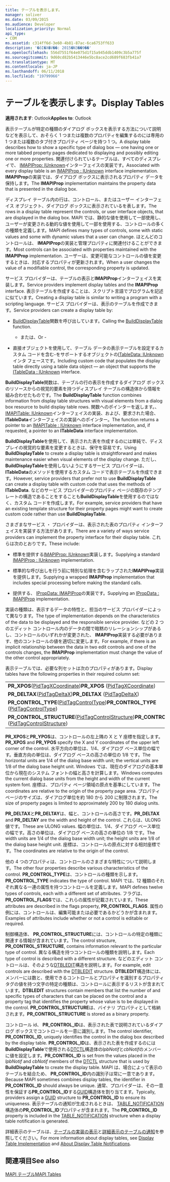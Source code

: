 ```yaml
---
title: テーブルを表示します。
manager: soliver
ms.date: 03/09/2015
ms.audience: Developer
localization_priority: Normal
api_type:
- COM
ms.assetid: c314ff6d-3e60-4b81-87ac-6ca6753ff633
description: '�ŏI�X�V��: 2015�N3��9��'
ms.openlocfilehash: 556d7551f64e075d1f15a945ddb1409c3b5a775f
ms.sourcegitcommit: 9d60cd82b5413446e5bc8ace2cd689f683fb41a7
ms.translationtype: MT
ms.contentlocale: ja-JP
ms.lasthandoff: 06/11/2018
ms.locfileid: "19799966"
---
```

# <a name="display-tables"></a><span data-ttu-id="e28c4-103">テーブルを表示します。</span><span class="sxs-lookup"><span data-stu-id="e28c4-103">Display Tables</span></span>

  
  
<span data-ttu-id="e28c4-104">**適用されます**: Outlook</span><span class="sxs-lookup"><span data-stu-id="e28c4-104">**Applies to**: Outlook</span></span> 
  
<span data-ttu-id="e28c4-105">表示テーブルが特定の種類のダイアログ ボックスを表示する方法について説明などを表示して、おそらく 1 つまたは複数のプロパティを編集するのには専用の 1 つまたは複数のタブ付きプロパティ ページを持つ 1 つ。</span><span class="sxs-lookup"><span data-stu-id="e28c4-105">A display table describes how to show a specific type of dialog box — one having one or more tabbed property pages dedicated to displaying and possibly editing one or more properties.</span></span> <span data-ttu-id="e28c4-106">関連付けられているテーブルは、すべてのディスプレイで、 [IMAPIProp: IUnknown](imapipropiunknown.md)インターフェイスの実装です。</span><span class="sxs-lookup"><span data-stu-id="e28c4-106">Associated with every display table is an [IMAPIProp : IUnknown](imapipropiunknown.md) interface implementation.</span></span> <span data-ttu-id="e28c4-107">**IMAPIProp**の実装では、ダイアログ ボックスに表示されるプロパティ データを保持します。</span><span class="sxs-lookup"><span data-stu-id="e28c4-107">The **IMAPIProp** implementation maintains the property data that is presented in the dialog box.</span></span> 
  
<span data-ttu-id="e28c4-108">ディスプレイ テーブル内の行は、コントロール、またはユーザー インターフェイス オブジェクト、ダイアログ ボックスに表示されているを表します。</span><span class="sxs-lookup"><span data-stu-id="e28c4-108">The rows in a display table represent the controls, or user interface objects, that are displayed in the dialog box.</span></span> <span data-ttu-id="e28c4-109">MAPI では、静的な値を使用して一部使用し、ユーザーが変更される動的な値を使用して一部を使用する、コントロールの多くの種類を定義します。</span><span class="sxs-lookup"><span data-stu-id="e28c4-109">MAPI defines many types of controls, some with static values and some with dynamic values that a user can change.</span></span> <span data-ttu-id="e28c4-110">ほとんどのコントロールは、 **IMAPIProp**の実装と管理プロパティに関連付けることができます。</span><span class="sxs-lookup"><span data-stu-id="e28c4-110">Most controls can be associated with properties maintained with the **IMAPIProp** implementation.</span></span> <span data-ttu-id="e28c4-111">ユーザーは、変更可能なコントロールの値を変更するときは、対応するプロパティが更新されます。</span><span class="sxs-lookup"><span data-stu-id="e28c4-111">When a user changes the value of a modifiable control, the corresponding property is updated.</span></span> 
  
<span data-ttu-id="e28c4-112">サービス プロバイダーは、テーブルの表示と**IMAPIProp**インターフェイスを実装します。</span><span class="sxs-lookup"><span data-stu-id="e28c4-112">Service providers implement display tables and the **IMAPIProp** interface.</span></span> <span data-ttu-id="e28c4-113">表示テーブルを作成することは、スクリプト言語でプログラムを記述に似ています。</span><span class="sxs-lookup"><span data-stu-id="e28c4-113">Creating a display table is similar to writing a program with a scripting language.</span></span> <span data-ttu-id="e28c4-114">サービス プロバイダーは、表示のテーブルを作成できます。</span><span class="sxs-lookup"><span data-stu-id="e28c4-114">Service providers can create a display table by:</span></span> 
  
- <span data-ttu-id="e28c4-115">[BuildDisplayTable](builddisplaytable.md)関数を呼び出しています。</span><span class="sxs-lookup"><span data-stu-id="e28c4-115">Calling the [BuildDisplayTable](builddisplaytable.md) function.</span></span> 
    
    - <span data-ttu-id="e28c4-116">または、</span><span class="sxs-lookup"><span data-stu-id="e28c4-116">Or -</span></span>
    
- <span data-ttu-id="e28c4-117">直接オブジェクトを使用して、テーブル データの表示テーブルを設定するカスタム コードを含む-をサポートするオブジェクトの[ITableData: IUnknown](itabledataiunknown.md)インタ フェースです。</span><span class="sxs-lookup"><span data-stu-id="e28c4-117">Including custom code that populates the display table directly using a table data object — an object that supports the [ITableData : IUnknown](itabledataiunknown.md) interface.</span></span> 
    
<span data-ttu-id="e28c4-118">**BuildDisplayTable**関数は、テーブルの行の表示を作成するダイアログ ボックスのリソースからの視覚的要素を持つディスプレイ テーブルの構造体から情報を組み合わせたものです。</span><span class="sxs-lookup"><span data-stu-id="e28c4-118">The **BuildDisplayTable** function combines information from display table structures with visual elements from a dialog box resource to build display table rows.</span></span> <span data-ttu-id="e28c4-119">関数へのポインターを返します。、 [IMAPITable: IUnknown](imapitableiunknown.md)インターフェイスの実装、および、要求された場合、 **ITableData**インターフェイスの実装へのポインター。</span><span class="sxs-lookup"><span data-stu-id="e28c4-119">The function returns a pointer to an [IMAPITable : IUnknown](imapitableiunknown.md) interface implementation, and, if requested, a pointer to an **ITableData** interface implementation.</span></span> 
  
<span data-ttu-id="e28c4-120">**BuildDisplayTable**を使用して、表示された表を作成するのには単純で、ディスプレイの視覚的な要素を変更するときは、保守を容易です。</span><span class="sxs-lookup"><span data-stu-id="e28c4-120">Using **BuildDisplayTable** to create a display table is straightforward and makes maintenance easier when visual elements of the display change.</span></span> <span data-ttu-id="e28c4-121">ただし、 **BuildDisplayTable**を使用しないようにするサービス プロバイダーは、 **ITableData**のメソッドを使用するカスタム コードで表示テーブルを作成できます。</span><span class="sxs-lookup"><span data-stu-id="e28c4-121">However, service providers that prefer not to use **BuildDisplayTable** can create a display table with custom code that uses the methods of **ITableData**.</span></span> <span data-ttu-id="e28c4-122">などのサービス プロバイダーのプロパティ ページの既存のテンプレートの構造であることをすることも**BuildDisplayTable**を使用するのではなく、カスタム コードを作成します。</span><span class="sxs-lookup"><span data-stu-id="e28c4-122">For example, service providers that have an existing template structure for their property pages might want to create custom code rather than use **BuildDisplayTable**.</span></span>
  
<span data-ttu-id="e28c4-123">さまざまなサービス ・ プロバイダーは、表示された表のプロパティ インターフェイスを実装する方法があります。</span><span class="sxs-lookup"><span data-stu-id="e28c4-123">There are a variety of ways service providers can implement the property interface for their display table.</span></span> <span data-ttu-id="e28c4-124">これらは次のとおりです。</span><span class="sxs-lookup"><span data-stu-id="e28c4-124">These include:</span></span>
  
- <span data-ttu-id="e28c4-125">標準を提供する[IMAPIProp: IUnknown](imapipropiunknown.md)実装します。</span><span class="sxs-lookup"><span data-stu-id="e28c4-125">Supplying a standard [IMAPIProp : IUnknown](imapipropiunknown.md) implementation.</span></span> 
    
- <span data-ttu-id="e28c4-126">標準的な呼び出しを行う前に特別な処理を含むラップされた**IMAPIProp**実装を提供します。</span><span class="sxs-lookup"><span data-stu-id="e28c4-126">Supplying a wrapped **IMAPIProp** implementation that includes special processing before making the standard calls.</span></span> 
    
- <span data-ttu-id="e28c4-127">提供する、 [IPropData: IMAPIProp](ipropdataimapiprop.md)の実装です。</span><span class="sxs-lookup"><span data-stu-id="e28c4-127">Supplying an [IPropData : IMAPIProp](ipropdataimapiprop.md) implementation.</span></span> 
    
<span data-ttu-id="e28c4-128">実装の種類は、表示するデータの特性と、担当のサービス プロバイダーによって異なります。</span><span class="sxs-lookup"><span data-stu-id="e28c4-128">The type of implementation depends on the characteristics of the data to be displayed and the responsible service provider.</span></span> <span data-ttu-id="e28c4-129">などの 2 つのエディット コントロール内のデータの間で暗黙のリレーションシップがあるし、コントロールのいずれかが変更された、 **IMAPIProp**実装する必要があります、他のコントロールの値を適切に変更します。</span><span class="sxs-lookup"><span data-stu-id="e28c4-129">For example, if there is an implicit relationship between the data in two edit controls and one of the controls changes, the **IMAPIProp** implementation must change the value of the other control appropriately.</span></span> 
  
<span data-ttu-id="e28c4-130">表示テーブルでは、必要な列セットは次のプロパティがあります。</span><span class="sxs-lookup"><span data-stu-id="e28c4-130">Display tables have the following properties in their required column set:</span></span>
  
|||
|:-----|:-----|
|<span data-ttu-id="e28c4-131">**PR_XPOS**([PidTagXCoordinate](pidtagxcoordinate-canonical-property.md))</span><span class="sxs-lookup"><span data-stu-id="e28c4-131">**PR_XPOS** ([PidTagXCoordinate](pidtagxcoordinate-canonical-property.md))</span></span>  <br/> |<span data-ttu-id="e28c4-132">**PR_YPOS**([PidTagYCoordinate](pidtagycoordinate-canonical-property.md))</span><span class="sxs-lookup"><span data-stu-id="e28c4-132">**PR_YPOS** ([PidTagYCoordinate](pidtagycoordinate-canonical-property.md))</span></span>  <br/> |
|<span data-ttu-id="e28c4-133">**PR_DELTAX**([PidTagDeltaX](pidtagdeltax-canonical-property.md))</span><span class="sxs-lookup"><span data-stu-id="e28c4-133">**PR_DELTAX** ([PidTagDeltaX](pidtagdeltax-canonical-property.md))</span></span>  <br/> |<span data-ttu-id="e28c4-134">**PR_DELTAY**([PidTagDeltaY](pidtagdeltay-canonical-property.md))</span><span class="sxs-lookup"><span data-stu-id="e28c4-134">**PR_DELTAY** ([PidTagDeltaY](pidtagdeltay-canonical-property.md))</span></span>  <br/> |
|<span data-ttu-id="e28c4-135">**PR_CONTROL_TYPE**([PidTagControlType](pidtagcontroltype-canonical-property.md))</span><span class="sxs-lookup"><span data-stu-id="e28c4-135">**PR_CONTROL_TYPE** ([PidTagControlType](pidtagcontroltype-canonical-property.md))</span></span>  <br/> |<span data-ttu-id="e28c4-136">**PR_CONTROL_FLAGS**([PidTagControlFlags](pidtagcontrolflags-canonical-property.md))</span><span class="sxs-lookup"><span data-stu-id="e28c4-136">**PR_CONTROL_FLAGS** ([PidTagControlFlags](pidtagcontrolflags-canonical-property.md))</span></span>  <br/> |
|<span data-ttu-id="e28c4-137">**PR_CONTROL_STRUCTURE**([PidTagControlStructure](pidtagcontrolstructure-canonical-property.md))</span><span class="sxs-lookup"><span data-stu-id="e28c4-137">**PR_CONTROL_STRUCTURE** ([PidTagControlStructure](pidtagcontrolstructure-canonical-property.md))</span></span>  <br/> |<span data-ttu-id="e28c4-138">**PR_CONTROL_ID**([PidTagControlId](pidtagcontrolid-canonical-property.md))</span><span class="sxs-lookup"><span data-stu-id="e28c4-138">**PR_CONTROL_ID** ([PidTagControlId](pidtagcontrolid-canonical-property.md))</span></span>  <br/> |
   
 <span data-ttu-id="e28c4-139">**PR_XPOS**と**PR_YPOS**は、コントロールの左上隅の X と Y 座標を指定します。</span><span class="sxs-lookup"><span data-stu-id="e28c4-139">**PR_XPOS** and **PR_YPOS** specify the X and Y coordinates of the upper left corner of the control.</span></span> <span data-ttu-id="e28c4-140">水平方向の単位は、1/4、ダイアログ ベース単位の幅です。垂直方向の単位は、ダイアログ ベースの高さの単位の 1/8 です。</span><span class="sxs-lookup"><span data-stu-id="e28c4-140">The horizontal units are 1/4 of the dialog base width unit; the vertical units are 1/8 of the dialog base height unit.</span></span> <span data-ttu-id="e28c4-141">Windows では、現在のダイアログの基本単位から現在のシステム フォントの幅と高さを計算します。</span><span class="sxs-lookup"><span data-stu-id="e28c4-141">Windows computes the current dialog base units from the height and width of the current system font.</span></span> <span data-ttu-id="e28c4-142">座標は、プロパティ ページ領域の原点を基準にしています。</span><span class="sxs-lookup"><span data-stu-id="e28c4-142">The coordinates are relative to the origin of the property page area.</span></span> <span data-ttu-id="e28c4-143">プロパティ ページのサイズは、ダイアログ単位を約 180 から 200 に制限されます。</span><span class="sxs-lookup"><span data-stu-id="e28c4-143">The size of property pages is limited to approximately 200 by 180 dialog units.</span></span> 
  
 <span data-ttu-id="e28c4-144">**PR_DELTAX**と**PR_DELTAY**は、幅と、コントロールの高さです。</span><span class="sxs-lookup"><span data-stu-id="e28c4-144">**PR_DELTAX** and **PR_DELTAY** are the width and height of the control.</span></span> <span data-ttu-id="e28c4-145">これらは、ULONG 値です。</span><span class="sxs-lookup"><span data-stu-id="e28c4-145">These are ULONG values.</span></span> <span data-ttu-id="e28c4-146">幅の単位は、1/4、ダイアログ ベース単位の幅です。高さの単位は、ダイアログ ベースの高さの単位の 1/8 です。</span><span class="sxs-lookup"><span data-stu-id="e28c4-146">The width units are 1/4 of the dialog base width unit; the height units are 1/8 of the dialog base height unit.</span></span> <span data-ttu-id="e28c4-147">座標は、コントロールの原点に対する相対座標です。</span><span class="sxs-lookup"><span data-stu-id="e28c4-147">The coordinates are relative to the origin of the control.</span></span> 
  
<span data-ttu-id="e28c4-148">他の 4 つのプロパティは、コントロールのさまざまな特性について説明します。</span><span class="sxs-lookup"><span data-stu-id="e28c4-148">The other four properties describe various characteristics of the control.</span></span> <span data-ttu-id="e28c4-149">**PR_CONTROL_TYPE**は、コントロールの種類を示します。</span><span class="sxs-lookup"><span data-stu-id="e28c4-149">**PR_CONTROL_TYPE** indicates the type of control.</span></span> <span data-ttu-id="e28c4-150">MAPI では、12 種類のそれぞれ異なる一連の属性を持つコントロールを定義します。</span><span class="sxs-lookup"><span data-stu-id="e28c4-150">MAPI defines twelve types of controls, each with a different set of attributes.</span></span> <span data-ttu-id="e28c4-151">フラグは、 **PR_CONTROL_FLAGS**では、これらの属性が記載されています。</span><span class="sxs-lookup"><span data-stu-id="e28c4-151">These attributes are described in the flags property, **PR_CONTROL_FLAGS**.</span></span> <span data-ttu-id="e28c4-152">属性の例には、コントロールは、編集可能または必要であるかどうかが含まれます。</span><span class="sxs-lookup"><span data-stu-id="e28c4-152">Examples of attributes include whether or not a control is editable or required.</span></span> 
  
<span data-ttu-id="e28c4-153">制御構造体、 **PR_CONTROL_STRUCTURE**には、コントロールの特定の種類に関連する情報が含まれています。</span><span class="sxs-lookup"><span data-stu-id="e28c4-153">The control structure, **PR_CONTROL_STRUCTURE**, contains information relevant to the particular type of control.</span></span> <span data-ttu-id="e28c4-154">異なる構造を持つコントロールの種類を説明します。</span><span class="sxs-lookup"><span data-stu-id="e28c4-154">Each type of control is described with a different structure.</span></span> <span data-ttu-id="e28c4-155">などのエディット コントロールは、そのような[DTBLEDIT](dtbledit.md)構造を説明します。</span><span class="sxs-lookup"><span data-stu-id="e28c4-155">For example, edit controls are described with the [DTBLEDIT](dtbledit.md) structure.</span></span> <span data-ttu-id="e28c4-156">**DTBLEDIT**構造体には、メンバーには数と、使用できるコントロールとプロパティを識別するプロパティ タグの値を持つ文字の特定の種類は、コントロールに表示するリストが含まれています。</span><span class="sxs-lookup"><span data-stu-id="e28c4-156">**DTBLEDIT** structures contain members that list the number of and specific types of characters that can be placed on the control and a property tag that identifies the property whose value is to be displayed in the control.</span></span> <span data-ttu-id="e28c4-157">**PR_CONTROL_STRUCTURE**は、バイナリ プロパティとして格納されます。</span><span class="sxs-lookup"><span data-stu-id="e28c4-157">**PR_CONTROL_STRUCTURE** is stored as a binary property.</span></span> 
  
<span data-ttu-id="e28c4-158">コントロール id、 **PR_CONTROL_ID**は、表示された表で説明されているダイアログ ボックスでコントロールを一意に識別します。</span><span class="sxs-lookup"><span data-stu-id="e28c4-158">The control identifier, **PR_CONTROL_ID**, uniquely identifies the control in the dialog box described by the display table.</span></span> <span data-ttu-id="e28c4-159">**PR_CONTROL_ID**は、表示された表を作成するのには**BuildDisplayTable**で使用される[DTCTL](dtctl.md)構造体の*lpbNotif*と*cbNotif*のメンバーに値を設定します。</span><span class="sxs-lookup"><span data-stu-id="e28c4-159">**PR_CONTROL_ID** is set from the values placed in the  *lpbNotif*  and  *cbNotif*  members of the [DTCTL](dtctl.md) structure that is used by **BuildDisplayTable** to create the display table.</span></span> <span data-ttu-id="e28c4-160">MAPI は、場合によって表示のテーブルを結合ため、 **PR_CONTROL_ID**内の識別子は常に一意であります。</span><span class="sxs-lookup"><span data-stu-id="e28c4-160">Because MAPI sometimes combines display tables, the identifier in **PR_CONTROL_ID** should always be unique.</span></span> <span data-ttu-id="e28c4-161">通常、プロバイダーは、その一意性を保証する**PR_CONTROL_ID**する[GUID](guid.md)構造体を割り当てます。</span><span class="sxs-lookup"><span data-stu-id="e28c4-161">Typically, providers assign a [GUID](guid.md) structure to **PR_CONTROL_ID** to ensure its uniqueness.</span></span> <span data-ttu-id="e28c4-162">表示テーブルの通知が生成されるときは、 [TABLE_NOTIFICATION](table_notification.md)構造体の**PR_CONTROL_ID**プロパティが含まれます。</span><span class="sxs-lookup"><span data-stu-id="e28c4-162">The **PR_CONTROL_ID** property is included in the [TABLE_NOTIFICATION](table_notification.md) structure when a display table notification is generated.</span></span> 
  
<span data-ttu-id="e28c4-163">詳細表示のテーブルは、[テーブルの実装の表示](display-table-implementation.md)と[詳細表示のテーブルの通知](about-display-table-notifications.md)を参照してください。</span><span class="sxs-lookup"><span data-stu-id="e28c4-163">For more information about display tables, see [Display Table Implementation](display-table-implementation.md) and [About Display Table Notifications](about-display-table-notifications.md).</span></span> 
  
## <a name="see-also"></a><span data-ttu-id="e28c4-164">関連項目</span><span class="sxs-lookup"><span data-stu-id="e28c4-164">See also</span></span>



[<span data-ttu-id="e28c4-165">MAPI テーブル</span><span class="sxs-lookup"><span data-stu-id="e28c4-165">MAPI Tables</span></span>](mapi-tables.md)


